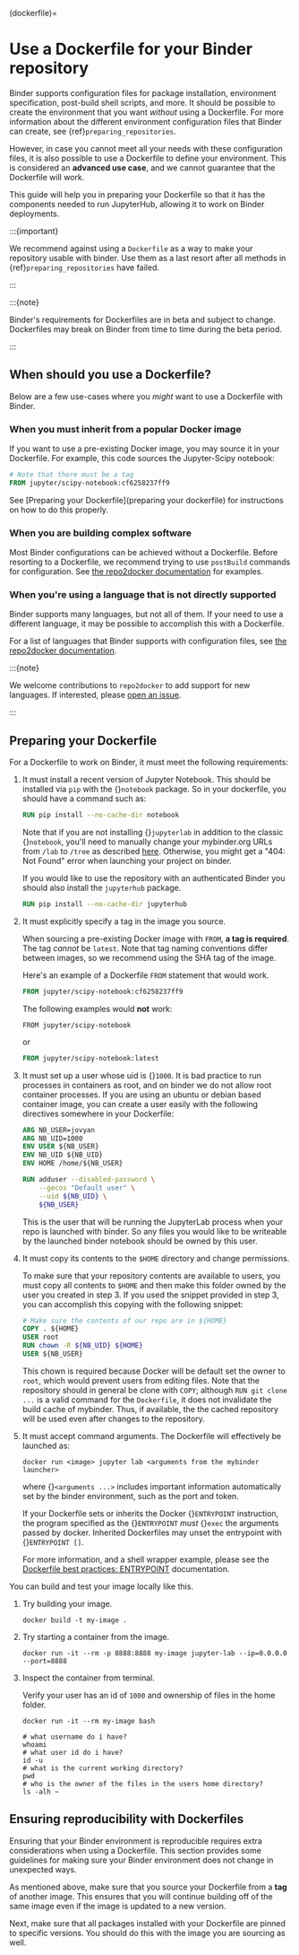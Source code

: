 (dockerfile)=

# Use a Dockerfile for your Binder repository

Binder supports configuration files for package
installation, environment specification, post-build shell scripts, and more.
It should be possible to create the environment that you want *without*
using a Dockerfile. For more information about the different environment
configuration files that Binder can create, see
{ref}`preparing_repositories`.

However, in case you cannot meet all your needs with these configuration
files, it is also possible to use a Dockerfile to define your environment.
This is considered an **advanced use case**, and we cannot guarantee that the
Dockerfile will work.

This guide will help you in preparing your Dockerfile so that it has the
components needed to run JupyterHub, allowing it to work on Binder
deployments.

:::{important}

We recommend against using a `Dockerfile` as a way to make your repository
usable with binder. Use them as a last resort after all methods in
{ref}`preparing_repositories` have failed.

:::

:::{note}

Binder's requirements for Dockerfiles are in beta and subject to change.
Dockerfiles may break on Binder from time to time during the beta period.

:::

## When should you use a Dockerfile?

Below are a few use-cases where you *might* want to use a Dockerfile with
Binder.

### When you must inherit from a popular Docker image

If you want to use a pre-existing Docker image, you may source it in your
Dockerfile. For example, this code sources the Jupyter-Scipy notebook:

```Dockerfile
# Note that there must be a tag
FROM jupyter/scipy-notebook:cf6258237ff9
```

See [Preparing your Dockerfile](preparing your dockerfile) for instructions on how to
do this properly.

### When you are building complex software

Most Binder configurations can be achieved without a Dockerfile.
Before resorting to a Dockerfile, we recommend trying to use `postBuild`
commands for configuration.  See
[the repo2docker documentation](<http://repo2docker.readthedocs.io/en/latest/>)
for examples.

### When you're using a language that is not directly supported

Binder supports many languages, but not all of them. If your need to use
a different language, it may be possible to accomplish this with a Dockerfile.

For a list of languages that Binder supports with configuration files, see
[the repo2docker documentation](<http://repo2docker.readthedocs.io/en/latest/>).

:::{note}

We welcome contributions to `repo2docker` to add support for new
languages. If interested, please
[open an issue](<https://github.com/jupyter/repo2docker/issues>).

:::

## Preparing your Dockerfile

For a Dockerfile to work on Binder, it must meet the following requirements:

1. It must install a recent version of Jupyter Notebook.
   This should be installed via `pip` with the {}`notebook` package.
   So in your dockerfile, you should have a command such as:

   ```Dockerfile
   RUN pip install --no-cache-dir notebook
   ```

   Note that if you are not installing {}`jupyterlab` in addition to the classic {}`notebook`,
   you'll need to manually change your mybinder.org URLs from `/lab` to `/tree` as described
   [here](<https://mybinder.readthedocs.io/en/latest/howto/user_interface.html#jupyterlab>).
   Otherwise, you might get a "404: Not Found" error when launching your project on binder.

   If you would like to use the repository with an authenticated Binder you
   should also install the `jupyterhub` package.

   ```Dockerfile
   RUN pip install --no-cache-dir jupyterhub
   ```

2. It must explicitly specify a tag in the image you source.

   When sourcing a pre-existing Docker image with `FROM`,
   **a tag is required**. The tag *cannot* be `latest`. Note that tag
   naming conventions differ between images, so we recommend using
   the SHA tag of the image.

   Here's an example of a Dockerfile `FROM` statement that would work.

   ```Dockerfile
   FROM jupyter/scipy-notebook:cf6258237ff9
   ```

   The following examples would **not** work:

   ```
   FROM jupyter/scipy-notebook
   ```

   or

   ```Dockerfile
   FROM jupyter/scipy-notebook:latest
   ```

3. It must set up a user whose uid is {}`1000`.
   It is bad practice to run processes in containers as root, and on binder
   we do not allow root container processes. If you are using an ubuntu or
   debian based container image, you can create a user easily with the following
   directives somewhere in your Dockerfile:

   ```Dockerfile
   ARG NB_USER=jovyan
   ARG NB_UID=1000
   ENV USER ${NB_USER}
   ENV NB_UID ${NB_UID}
   ENV HOME /home/${NB_USER}

   RUN adduser --disabled-password \
       --gecos "Default user" \
       --uid ${NB_UID} \
       ${NB_USER}
   ```

   This is the user that will be running the JupyterLab process
   when your repo is launched with binder. So any files you would like to
   be writeable by the launched binder notebook should be owned by this user.

4. It must copy its contents to the `$HOME` directory and change permissions.

   To make sure that your repository contents are available to users,
   you must copy all contents to `$HOME` and then make this folder
   owned by the user you created in step 3. If you used the snippet provided
   in step 3, you can accomplish this copying with the following snippet:

   ```Dockerfile
   # Make sure the contents of our repo are in ${HOME}
   COPY . ${HOME}
   USER root
   RUN chown -R ${NB_UID} ${HOME}
   USER ${NB_USER}
   ```

   This chown is required because Docker will be default
   set the owner to `root`, which would prevent users from editing files. Note that the repository
   should in general be clone with `COPY`; although `RUN git clone ...` is a valid command for the
   `Dockerfile`, it does not invalidate the build cache of mybinder. Thus, if available, the the cached
   repository will be used even after changes to the repository.

5. It must accept command arguments. The Dockerfile will effectively be launched as:

   ```shell
   docker run <image> jupyter lab <arguments from the mybinder launcher>
   ```

   where {}`<arguments ...>` includes important information automatically set by the binder
   environment, such as the port and token.

   If your Dockerfile sets or inherits the Docker {}`ENTRYPOINT` instruction, the program
   specified as the {}`ENTRYPOINT` *must* {}`exec` the arguments passed by docker. Inherited
   Dockerfiles may unset the entrypoint with {}`ENTRYPOINT []`.

   For more information, and a shell wrapper example, please see the [Dockerfile best practices: ENTRYPOINT](<https://docs.docker.com/develop/develop-images/dockerfile_best-practices/#entrypoint>) documentation.

You can build and test your image locally like this.

1. Try building your image.

   ```shell
   docker build -t my-image .
   ```

2. Try starting a container from the image.

   ```shell
   docker run -it --rm -p 8888:8888 my-image jupyter-lab --ip=0.0.0.0 --port=8888
   ```

3. Inspect the container from terminal.

   Verify your user has an id of `1000` and ownership of files in the home folder.

   ```shell
   docker run -it --rm my-image bash
   ```

   ```shell
   # what username do i have?
   whoami
   # what user id do i have?
   id -u
   # what is the current working directory?
   pwd
   # who is the owner of the files in the users home directory?
   ls -alh ~
   ```


## Ensuring reproducibility with Dockerfiles

Ensuring that your Binder environment is reproducible requires extra
considerations when using a Dockerfile. This section provides some guidelines
for making sure your Binder environment does not change in unexpected ways.

As mentioned above, make sure that you source your Dockerfile from a **tag**
of another image. This ensures that you will continue building off of
the same image even if the image is updated to a new version.

Next, make sure that all packages installed with your Dockerfile
are pinned to specific versions. You should do this with the image you are
sourcing as well.


